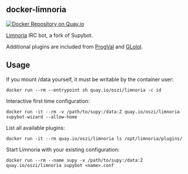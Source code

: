 ## docker-limnoria

[![Docker Repository on Quay.io](https://quay.io/repository/oszi/limnoria/status "Docker Repository on Quay.io")](https://quay.io/repository/oszi/limnoria)

[Limnoria](https://github.com/ProgVal/Limnoria) IRC bot, a fork of Supybot.

Additional plugins are included from [ProgVal](https://github.com/ProgVal/Supybot-plugins)
and [GLolol](https://github.com/GLolol/SupyPlugins).

## Usage

If you mount /data yourself, it must be writable by the container user:

```
docker run --rm --entrypoint sh quay.io/oszi/limnoria -c id
```

Interactive first time configuration:

```
docker run -it --rm -v /path/to/supy:/data:Z quay.io/oszi/limnoria supybot-wizard --allow-home
```

List all available plugins:


```
docker run -it --rm quay.io/oszi/limnoria ls /opt/limnoria/plugins/
```

Start Limnoria with your existing configuration:

```
docker run --rm --name supy -v /path/to/supy:/data:Z quay.io/oszi/limnoria supybot <name>.conf
```
